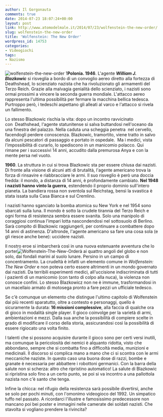 ```yaml
---
author: Il Gorgonauta
comments: true
date: 2014-07-23 18:07:24+00:00
layout: post
link: http://www.atomodelmale.it/2014/07/23/wolfenstein-the-new-order/
slug: wolfenstein-the-new-order
title: 'Wolfenstein: The New Order'
wordpress_id: 14753
categories:
- Videogiochi
tags:
- Nazismo
---
```


![wolfenstein-the-new-order 1](http://www.atomodelmale.it/wp-content/uploads/2014/07/wolfenstein-the-new-order-1-300x152.jpg)**Polonia. 1946**. L'agente **_William J. Blazkowic_** si risveglia a bordo di un convoglio aereo diretto alla fortezza di Deathshead, lo scienziato nazista che ha rivoluzionato gli armamenti del Terzo Reich. Grazie alla malvagia genialità dello scienziato, i nazisti sono ormai prossimi a vincere la seconda guerra mondiale. L'attacco aereo rappresenta l'ultima possibilità per fermare la macchina bellica tedesca. Purtroppo però, i tedeschi aspettano gli alleati al varco e l'attacco si rivela un fallimento.

Lo stesso Blazkowic rischia la vita: dopo un incontro ravvicinato con  Deathshead, l'agente statunitense si salva buttandosi nell'oceano da una finestra del palazzo. Nella caduta una scheggia penetra  nel cervello, facendogli perdere conoscenza. Blazkowic, tramortito, viene tratto in salvo da alcuni pescatori di passaggio e portato in ospedale.  Ma i medici, vista l'impossibilità di curarlo, lo spediscono in un manicomio polacco. Qui rimane per i successivi 14 anni, accudito dalla premurosa Anya e con la mente persa nel vuoto.

**1960**. La struttura in cui si trova Blazkowic sta per essere chiusa dai nazisti. Di fronte alla visione di alcuni atti di brutalità, l'agente americano trova la forza di rinsavire e riabbracciare le armi. Il suo risveglio è però una doccia fredda: il mondo, a distanza di 14 anni, è profondamente cambiato. **Nel 1948 i nazisti hanno vinto la guerra**, estendendo il proprio dominio sull'intero pianeta. La bandiera rossa non sventola sul Reichstag, bensì la svastica è stata issata sulla Casa Bianca e sul Cremlino.


I nazisti hanno sganciato la bomba atomica su New York e nel 1954 sono sbarcati sulla luna. Il mondo è sotto la crudele tirannia del Terzo Reich e ogni forma di resistenza sembra essere svanita. Solo una manipolo di coraggiosi continua l'impari lotta nascondendosi nel sottosuolo di Berlino. Sarà compito di Blazkowic raggiungerli, per continuare a combattere dopo 14 anni di astinenza. D'altronde, l'agente americano sa fare una cosa sola (e gli riesce anche bene): uccidere nazisti.

Il nostro eroe si imbarcherà così in una nuova estenuante avventura che lo porter![Wolfenstein-The-New-Order](http://www.atomodelmale.it/wp-content/uploads/2014/07/Wolfenstein-The-New-Order-300x156.jpg)à ai quattro angoli del globo e non solo, dai fondali marini al suolo lunare. Persino in un campo di concentramento. La crudeltà è infatti un elemento comune in _Wolfenstein: The New Order_ e non poteva certo essere altrimenti in un mondo governato dai nazisti. Da terribili esperimenti medici, all'uccisione indiscriminata di tutti i pazienti di un manicomio (con tanto di colpo alla nuca), la violenza non conosce confini. Lo stesso Blazkowicz non ne è immune, trasformandosi in un macellaio armato di motosega pronto a fare pezzi un ufficiale tedesco.

Se c'è comunque un elemento che distingue l'ultimo capitolo di Wolfenstein dai più recenti sparatutto, oltre a contesto e personaggi, quello è sicuramente la durata: **16 missioni complessive**, alla faccia di qualche ora di gioco in modalità single player. Il gioco coinvolge per la varietà di armi, ambientazioni e mezzi. Dalla sua anche la possibilità di compiere scelte in grado di modificare il corso della storia, assicurandosi così la possibilità di essere rigiocato una volta finito.

I talenti che si possono acquisire durante il gioco sono per certi versi inutili, ma comunque la pericolosità dei nemici è alquanto ridotta, visto che abbondano, sempre che si combatta fino a difficoltà media, munizioni e medicinali. Il discorso si complica mano a mano che ci si scontra con le armi meccaniche naziste. In questo caso una buona dose di razzi, bombe e granate è necessaria per abbattere i robottoni germanici. Con la barra della salute non si scherza: altro che ripristino automatico! La salute di Blazkowic si ripristina solo fino a un certo punto, se poi si va incontro a una pallottola nazista non c'è santo che tenga.

Infine la chicca: nel rifugio della resistenza sarà possibile divertirsi, anche se solo per pochi minuti, con l'omonimo videogioco del 1992. Un simpatico tuffo nel passato. A ricordarci l'illustre e famosissimo predecessore non mancano poi bei poster e immagini nelle camerate dei soldati nazisti. Che stavolta si vogliano prendere la rivincita?
